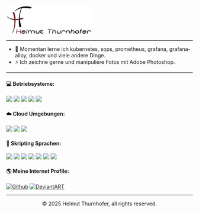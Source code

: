 <p>
  <img src="https://github.com/hth73/hth73/blob/main/images/ht_logo_large.png" />
</p>

---
- 🌱 Momentan lerne ich kubernetes, sops, prometheus, grafana, grafana-alloy, docker und viele andere Dinge.
- ⚡ Ich zeichne gerne und manipuliere Fotos mit Adobe Photoshop.

***
#### 💻 Betriebsysteme:
<p>
  <img src="https://img.shields.io/badge/-Windows%20Server-5E5E5E?logo=windows&logoColor=white&style=flat" />
  <img src="https://img.shields.io/badge/-Windows%20Clients-5E5E5E?logo=windows&logoColor=white&style=flat" />
  <img src="https://img.shields.io/badge/-Ubuntu%20Server-E95420?logo=ubuntu&logoColor=white&style=flat" />
  <img src="https://img.shields.io/badge/-Linux%20Clients-FCC624?logo=linux&logoColor=black&style=flat" />
  <img src="https://img.shields.io/badge/-macOS%20Clients-00AEEF?logo=apple&logoColor=white&style=flat" />
</p>

#### ☁️ Cloud Umgebungen:
<p>
  <img src="https://img.shields.io/badge/-Microsoft%20365-5E5E5E?logo=windows&logoColor=white&style=flat" />
  <img src="https://img.shields.io/badge/-Microsoft%20Azure-0078D4?logo=microsoft-azure&logoColor=white&style=flat" />
  <img src="https://img.shields.io/badge/-Amazon%20AWS-232F3E?logo=amazon-aws&logoColor=white&style=flat" />
</p>

#### 📝 Skripting Sprachen:
<p>
  <img src="https://img.shields.io/badge/-HTML5-E34F26?logo=html5&logoColor=white&style=flat" />
  <img src="https://img.shields.io/badge/-CSS3-1572B6?logo=css3&logoColor=white&style=flat" />
  <img src="https://img.shields.io/badge/-Windows%20Terminal-4D4D4D?logo=windows-terminal&logoColor=white&style=flat" />
  <img src="https://img.shields.io/badge/-PowerShell-5391FE?logo=powershell&logoColor=white&style=flat" />
  <img src="https://img.shields.io/badge/-Bash-4EAA25?logo=gnu-bash&logoColor=white&style=flat" />
  <img src="https://img.shields.io/badge/-Ansible-EE0000?logo=ansible&logoColor=white&style=flat" />
  <img src="https://img.shields.io/badge/-Terraform-7B42BC?logo=terraform&logoColor=white&style=flat" />
</p>

#### 🌎 Meine Internet Profile:
[<img alt="Github" src="https://img.shields.io/badge/GitHub-%23181717.svg?&logo=Github&logoColor=white&style=flat" />](https://github.com/hth73) [<img alt="DeviantART" src="https://img.shields.io/badge/DeviantART-%2305CC47.svg?&logo=deviantart&logoColor=white&style=flat" />](https://www.deviantart.com/hellemon)

---
<p align="center">© 2025 Helmut Thurnhofer, all rights reserved.</p>
